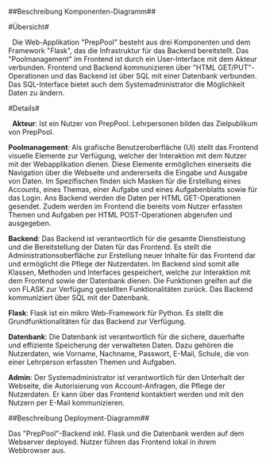 ##Beschreibung Komponenten-Diagramm##

#Übersicht#

&nbsp;
Die Web-Applikation "PrepPool" besteht aus drei Komponenten und dem Framework "Flask", das die Infrastruktur für das Backend bereitstellt. Das "Poolmanagement" im Frontend ist durch ein User-Interface mit dem Akteur verbunden. Frontend und Backend kommunizieren über "HTML GET/PUT"-Operationen und das Backend ist über SQL mit einer Datenbank verbunden. Das SQL-Interface bietet auch dem Systemadministrator die Möglichkeit Daten zu ändern. 

#Details#

&nbsp;
**Akteur**: Ist ein Nutzer von PrepPool. Lehrpersonen bilden das Zielpublikum von PrepPool.

**Poolmanagement**: Als grafische Benutzeroberfläche (UI) stellt das Frontend visuelle Elemente zur Verfügung, welcher der Interaktion mit dem Nutzer mit der Webapplikation dienen. Diese Elemente ermöglichen einerseits die Navigation über die Webseite und andererseits die Eingabe und Ausgabe von Daten. Im Spezifischen finden sich Masken für die Erstellung eines Accounts, eines Themas, einer Aufgabe und eines Aufgabenblatts sowie für das Login. Ans Backend werden die Daten per HTML GET-Operationen gesendet. Zudem werden im Frontend die bereits vom Nutzer erfassten Themen und Aufgaben per HTML POST-Operationen abgerufen und ausgegeben.

**Backend**: Das Backend ist verantwortlich für die gesamte Dienstleistung und die Bereitstellung der Daten für das Frontend. Es stellt die Administrationsoberfläche zur Erstellung neuer Inhalte für das Frontend dar und ermöglicht die Pflege der Nutzerdaten. Im Backend sind somit alle Klassen, Methoden und Interfaces gespeichert, welche zur Interaktion mit dem Frontend sowie der Datenbank dienen. Die Funktionen greifen auf die von FLASK zur Verfügung gestellten Funktionalitäten zurück. Das Backend kommuniziert über SQL mit der Datenbank.

**Flask**: Flask ist ein mikro Web-Framework für Python. Es stellt die Grundfunktionalitäten für das Backend zur Verfügung. 

**Datenbank**: Die Datenbank ist verantwortlich für die sichere, dauerhafte und effiziente Speicherung der verwalteten Daten. Dazu gehören die Nutzerdaten, wie Vorname, Nachname, Passwort, E-Mail, Schule, die von einer Lehrperson erfassten Themen und Aufgaben.

**Admin**: Der Systemadministrator ist verantwortlich für den Unterhalt der Webseite, die Autorisierung von Account-Anfragen, die Pflege der Nutzerdaten. Er kann über das Frontend kontaktiert werden und mit den Nutzern per E-Mail kommunizieren.


##Beschreibung Deployment-Diagramm##

Das "PrepPool"-Backend inkl. Flask und die Datenbank werden auf dem Webserver deployed. Nutzer führen das Frontend lokal in ihrem Webbrowser aus.
